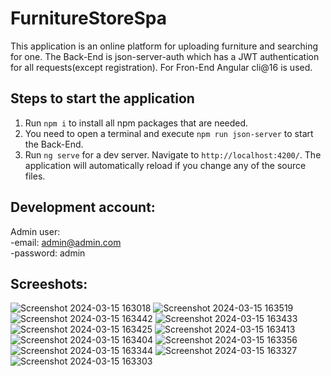# FurnitureStoreSpa
This application is an online platform for uploading furniture and searching for one.
The Back-End is json-server-auth which has a JWT authentication for all requests(except registration).
For Fron-End Angular cli@16 is used.

## Steps to start the application
1. Run `npm i` to install all npm packages that are needed.
2. You need to open a terminal and execute `npm run json-server` to start the Back-End.
3. Run `ng serve` for a dev server. Navigate to `http://localhost:4200/`. The application will automatically reload if you change any of the source files.

## Development account:
  Admin user:
  <br/>
  -email: admin@admin.com
  <br/>
  -password: admin

## Screeshots:
![Screenshot 2024-03-15 163018](https://github.com/velk20/furniture-store-spa/assets/48069264/4322f9bd-71b9-4a95-88a0-4088e5bbb82f)
![Screenshot 2024-03-15 163519](https://github.com/velk20/furniture-store-spa/assets/48069264/bb25285c-4f62-4f11-a2d8-d81bc55462ef)
![Screenshot 2024-03-15 163442](https://github.com/velk20/furniture-store-spa/assets/48069264/8520ee32-d31e-44e6-ad6f-cda69e723e92)
![Screenshot 2024-03-15 163433](https://github.com/velk20/furniture-store-spa/assets/48069264/8cc44c6d-33a4-471b-9dac-1e0a1fd8bbf1)
![Screenshot 2024-03-15 163425](https://github.com/velk20/furniture-store-spa/assets/48069264/0d28c2bc-e977-446b-aef6-4f16786177b6)
![Screenshot 2024-03-15 163413](https://github.com/velk20/furniture-store-spa/assets/48069264/31ed91fb-4999-414c-a5a9-f5f14c696920)
![Screenshot 2024-03-15 163404](https://github.com/velk20/furniture-store-spa/assets/48069264/151519df-bc22-4245-acdb-70f4001f4388)
![Screenshot 2024-03-15 163356](https://github.com/velk20/furniture-store-spa/assets/48069264/5e600c64-0c46-4f52-9494-f699406e08cd)
![Screenshot 2024-03-15 163344](https://github.com/velk20/furniture-store-spa/assets/48069264/3ae341f5-f266-4732-9627-5402e23305e7)
![Screenshot 2024-03-15 163327](https://github.com/velk20/furniture-store-spa/assets/48069264/a6b8285e-3717-478e-b614-425a88579d15)
![Screenshot 2024-03-15 163303](https://github.com/velk20/furniture-store-spa/assets/48069264/b0771d1a-5024-4848-b036-393114efa164)
